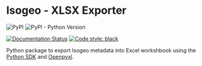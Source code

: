 # Isogeo - XLSX Exporter

![PyPI](https://img.shields.io/pypi/v//isogeo-export-xl.svg?style=flat-square) ![PyPI - Python Version](https://img.shields.io/pypi/pyversions//isogeo-export-xl?style=flat-square)

[![Documentation Status](https://readthedocs.org/projects/isogeo-export-xlsx-py/badge/?version=latest)](https://isogeo-export-xlsx-py.readthedocs.io/en/latest/?badge=latest) [![Code style: black](https://img.shields.io/badge/code%20style-black-000000.svg)](https://github.com/python/black)

Python package to export Isogeo metadata into Excel workshbook using the [Python SDK](https://pypi.org/project//isogeo-export-xl/) and [Openpyxl](https://pypi.org/project/openpyxl/).

